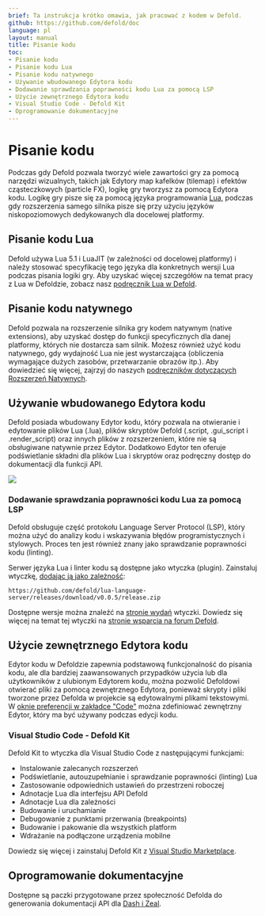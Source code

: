 ```yaml
---
brief: Ta instrukcja krótko omawia, jak pracować z kodem w Defold.
github: https://github.com/defold/doc
language: pl
layout: manual
title: Pisanie kodu
toc:
- Pisanie kodu
- Pisanie kodu Lua
- Pisanie kodu natywnego
- Używanie wbudowanego Edytora kodu
- Dodawanie sprawdzania poprawności kodu Lua za pomocą LSP
- Użycie zewnętrznego Edytora kodu
- Visual Studio Code - Defold Kit
- Oprogramowanie dokumentacyjne
---
```


# Pisanie kodu

Podczas gdy Defold pozwala tworzyć wiele zawartości gry za pomocą narzędzi wizualnych, takich jak Edytory map kafelków (tilemap) i efektów cząsteczkowych (particle FX), logikę gry tworzysz za pomocą Edytora kodu. Logikę gry pisze się za pomocą języka programowania [Lua](https://www.lua.org/), podczas gdy rozszerzenia samego silnika pisze się przy użyciu języków niskopoziomowych dedykowanych dla docelowej platformy.

## Pisanie kodu Lua

Defold używa Lua 5.1 i LuaJIT (w zależności od docelowej platformy) i należy stosować specyfikację tego języka dla konkretnych wersji Lua podczas pisania logiki gry. Aby uzyskać więcej szczegółów na temat pracy z Lua w Defoldzie, zobacz nasz [podręcznik Lua w Defold](/pl/manuals/lua).

## Pisanie kodu natywnego

Defold pozwala na rozszerzenie silnika gry kodem natywnym (native extensions), aby uzyskać dostęp do funkcji specyficznych dla danej platformy, których nie dostarcza sam silnik. Możesz również użyć kodu natywnego, gdy wydajność Lua nie jest wystarczająca (obliczenia wymagające dużych zasobów, przetwarzanie obrazów itp.). Aby dowiedzieć się więcej, zajrzyj do naszych [podręczników dotyczących Rozszerzeń Natywnych](/manuals/extensions/).

## Używanie wbudowanego Edytora kodu

Defold posiada wbudowany Edytor kodu, który pozwala na otwieranie i edytowanie plików Lua (.lua), plików skryptów Defold (.script, .gui_script i .render_script) oraz innych plików z rozszerzeniem, które nie są obsługiwane natywnie przez Edytor. Dodatkowo Edytor ten oferuje podświetlanie składni dla plików Lua i skryptów oraz podręczny dostęp do dokumentacji dla funkcji API.

![](/images/editor/code-editor.png)


### Dodawanie sprawdzania poprawności kodu Lua za pomocą LSP

Defold obsługuje część protokołu Language Server Protocol (LSP), który można użyć do analizy kodu i wskazywania błędów programistycznych i stylowych. Proces ten jest również znany jako sprawdzanie poprawności kodu (linting).

Serwer języka Lua i linter kodu są dostępne jako wtyczka (plugin). Zainstaluj wtyczkę, [dodając ją jako zależność](/pl/manuals/libraries/#setting-up-library-dependencies):

```
https://github.com/defold/lua-language-server/releases/download/v0.0.5/release.zip
```
Dostępne wersje można znaleźć na [stronie wydań](https://github.com/defold/lua-language-server/releases) wtyczki. Dowiedz się więcej na temat tej wtyczki na [stronie wsparcia na forum Defold](https://forum.defold.com/t/linting-in-the-code-editor/72465).


## Użycie zewnętrznego Edytora kodu

Edytor kodu w Defoldzie zapewnia podstawową funkcjonalność do pisania kodu, ale dla bardziej zaawansowanych przypadków użycia lub dla użytkowników z ulubionym Edytorem kodu, można pozwolić Defoldowi otwierać pliki za pomocą zewnętrznego Edytora, ponieważ skrypty i pliki tworzone przez Defolda w projekcie są edytowalnymi plikami tekstowymi. W [oknie preferencji w zakładce "Code"](/pl/manuals/editor-preferences/#code) można zdefiniować zewnętrzny Edytor, który ma być używany podczas edycji kodu.

### Visual Studio Code - Defold Kit

Defold Kit to wtyczka dla Visual Studio Code z następującymi funkcjami:

* Instalowanie zalecanych rozszerzeń
* Podświetlanie, autouzupełnianie i sprawdzanie poprawności (linting) Lua
* Zastosowanie odpowiednich ustawień do przestrzeni roboczej
* Adnotacje Lua dla interfejsu API Defold
* Adnotacje Lua dla zależności
* Budowanie i uruchamianie
* Debugowanie z punktami przerwania (breakpoints)
* Budowanie i pakowanie dla wszystkich platform
* Wdrażanie na podłączone urządzenia mobilne

Dowiedz się więcej i zainstaluj Defold Kit z [Visual Studio Marketplace](https://marketplace.visualstudio.com/items?itemName=astronachos.defold).

## Oprogramowanie dokumentacyjne

Dostępne są paczki przygotowane przez społeczność Defolda do generowania dokumentacji API dla [Dash i Zeal](https://forum.defold.com/t/defold-docset-for-dash/2417).